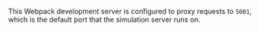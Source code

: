 This Webpack development server is configured to proxy requests to `5001`, which is the default port that the simulation server runs on.
